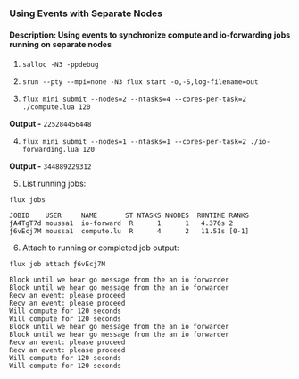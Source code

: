 ### Using Events with Separate Nodes

#### Description: Using events to synchronize compute and io-forwarding jobs running on separate nodes

1. `salloc -N3 -ppdebug`

2. `srun --pty --mpi=none -N3 flux start -o,-S,log-filename=out`

3. `flux mini submit --nodes=2 --ntasks=4 --cores-per-task=2 ./compute.lua 120`

**Output -** `225284456448`

4. `flux mini submit --nodes=1 --ntasks=1 --cores-per-task=2 ./io-forwarding.lua 120`

**Output -** `344889229312`

5. List running jobs:

`flux jobs`

```
JOBID    USER     NAME       ST NTASKS NNODES  RUNTIME RANKS
ƒA4TgT7d moussa1  io-forward  R      1      1   4.376s 2
ƒ6vEcj7M moussa1  compute.lu  R      4      2   11.51s [0-1]
```

6. Attach to running or completed job output:

`flux job attach ƒ6vEcj7M`

```
Block until we hear go message from the an io forwarder
Block until we hear go message from the an io forwarder
Recv an event: please proceed
Recv an event: please proceed
Will compute for 120 seconds
Will compute for 120 seconds
Block until we hear go message from the an io forwarder
Block until we hear go message from the an io forwarder
Recv an event: please proceed
Recv an event: please proceed
Will compute for 120 seconds
Will compute for 120 seconds
```
